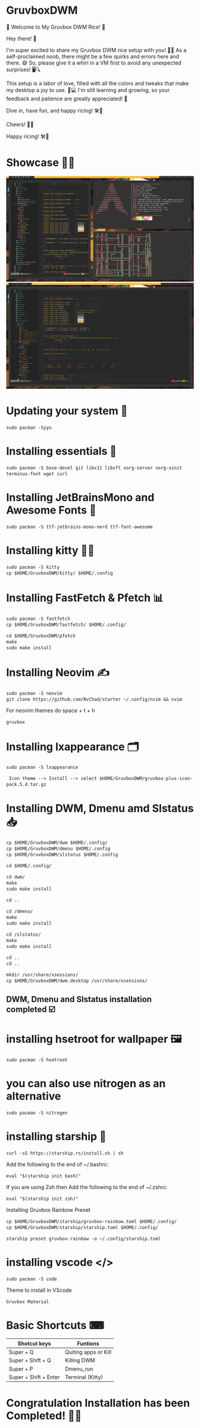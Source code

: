 # GruvboxDWM
🌟 Welcome to My Gruvbox DWM Rice! 🌟

Hey there! 👋

I'm super excited to share my Gruvbox DWM rice setup with you! 🎨✨ As a self-proclaimed noob, there might be a few quirks and errors here and there. 😅 So, please give it a whirl in a VM first to avoid any unexpected surprises! 🖥️🔍

This setup is a labor of love, filled with all the colors and tweaks that make my desktop a joy to use. 🌈💻 I'm still learning and growing, so your feedback and patience are greatly appreciated! 🙌

Dive in, have fun, and happy ricing! 🛠️🎉

Cheers! 🥳🍀

Happy ricing! 🛠️🎉
# Showcase 💫✨
![DWM Showcase](https://github.com/SarthakTechie/GruvboxDWM/blob/main/240622_19h41m15s_screenshot.png)
![DWM Showcase](https://github.com/SarthakTechie/GruvboxDWM/blob/main/Preview/240622_14h45m37s_screenshot.png)

# Updating your system 🔧
```
sudo pacman -Syyu
```

# Installing essentials 💾
```
sudo pacman -S base-devel git libx11 libxft xorg-server xorg-xinit terminus-font wget curl
```
# Installing JetBrainsMono and Awesome Fonts 📝
```
sudo pacman -S ttf-jetbrains-mono-nerd ttf-font-awesome 
```
# Installing kitty 🐱‍💻
```
sudo pacman -S kitty
cp $HOME/GruvboxDWM/kitty/ $HOME/.config
```
# Installing FastFetch & Pfetch 📊
```
sudo pacman -S fastfetch
cp $HOME/GruvboxDWM/fastfetch/ $HOME/.config/
```
```
cd $HOME/GruvboxDWM/pfetch
make 
sudo make install
```

# Installing Neovim ✍️
```
sudo pacman -S neovim
git clone https://github.com/NvChad/starter ~/.config/nvim && nvim
```
For neovim themes do space + t + h
```
gruvbox
```
# Installing lxappearance 🗂️
```
sudo pacman -S lxappearance
```
```
 Icon theme --> Install --> select $HOME/GruvboxDWM/gruvbox-plus-icon-pack.5.4.tar.gz
```
# Installing DWM, Dmenu amd Slstatus 📥 
```
cp $HOME/GruvboxDWM/dwm $HOME/.config/
cp $HOME/GruvboxDWM/dmenu $HOME/.config
cp $HOME/GruvboxDWM/slstatus $HOME/.config
```
```
cd $HOME/.config/
```
```
cd dwm/
make
sudo make install
```
```
cd ..
```
```
cd /dmenu/
make
sudo make install
```
```
cd /slstatus/
make
sudo make install
```
```
cd ..
cd ..
```
```
mkdir /usr/share/xsessions/ 
cp $HOME/GruvboxDWM/dwm.desktop /usr/share/xsessions/
```
## DWM, Dmenu and Slstatus installation completed ☑️

# installing hsetroot for wallpaper 🖼️
```
sudo pacman -S hsetroot
```
# you can also use nitrogen as an alternative 
```
sudo pacman -S nitrogen
```

# installing starship 🚀
```
curl -sS https://starship.rs/install.sh | sh
```
Add the following to the end of ~/.bashrc:
```
eval "$(starship init bash)"
```

If you are using Zsh then Add the following to the end of ~/.zshrc:
```
eval "$(starship init zsh)"
```
Installing Gruvbox Rainbow Preset 
```
cp $HOME/GruvboxDWM/starship/gruvbox-rainbow.toml $HOME/.config/
cp $HOME/GruvboxDWM/starship/starship.toml $HOME/.config/ 
```
```
starship preset gruvbox-rainbow -o ~/.config/starship.toml
```
# installing vscode </>
```
sudo pacman -S code
```
Theme to install in VScode
```
Gruvbox Material
```
# Basic Shortcuts ⌨

| Shotcut keys  | Funtions      |
| ------------- | ------------- |
| Super + Q     | Quiting apps or Kill |
| Super + Shift + Q  | Killing DWM  |
| Super + P     | Dmenu_run |
| Super + Shift + Enter  | Terminal (Kitty)  |

# Congratulation Installation has been Completed! 🥳🎉
